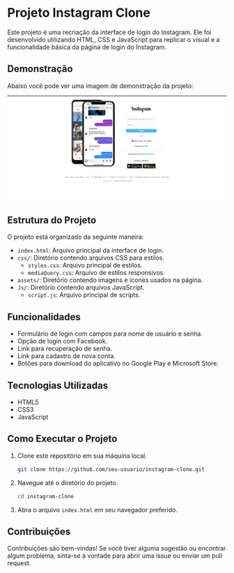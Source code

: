 # Projeto Instagram Clone

Este projeto é uma recriação da interface de login do Instagram. Ele foi desenvolvido utilizando HTML, CSS e JavaScript para replicar o visual e a funcionalidade básica da página de login do Instagram.

## Demonstração

Abaixo você pode ver uma imagem de demonstração da projeto:

<img src="demo.png" alt="Demostração projeto" />

## Estrutura do Projeto

O projeto está organizado da seguinte maneira:

- `index.html`: Arquivo principal da interface de login.
- `css/`: Diretório contendo arquivos CSS para estilos.
  - `styles.css`: Arquivo principal de estilos.
  - `mediaQuery.css`: Arquivo de estilos responsivos.
- `assets/`: Diretório contendo imagens e ícones usados na página.
- `Js/`: Diretório contendo arquivos JavaScript.
  - `script.js`: Arquivo principal de scripts.

## Funcionalidades

- Formulário de login com campos para nome de usuário e senha.
- Opção de login com Facebook.
- Link para recuperação de senha.
- Link para cadastro de nova conta.
- Botões para download do aplicativo no Google Play e Microsoft Store.

## Tecnologias Utilizadas

- HTML5
- CSS3
- JavaScript

## Como Executar o Projeto

1. Clone este repositório em sua máquina local.
   ```sh
   git clone https://github.com/seu-usuario/instagram-clone.git
   ```
2. Navegue até o diretório do projeto.
   ```sh
   cd instagram-clone
   ```
3. Abra o arquivo `index.html` em seu navegador preferido.

## Contribuições

Contribuições são bem-vindas! Se você tiver alguma sugestão ou encontrar algum problema, sinta-se à vontade para abrir uma issue ou enviar um pull request.

